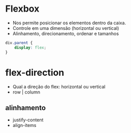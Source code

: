 # Flexbox

* Nos permite posicionar os elementos dentro da caixa.
* Controle em uma dimensão (horizontal ou vertical)
* Alinhamento, direcionamento, ordenar e tamanhos

```css
div.parent {
    display: flex;
}
```

# flex-direction

* Qual a direção do flex: horizontal ou vertical
* row | column

## alinhamento

* justify-content 
* align-items